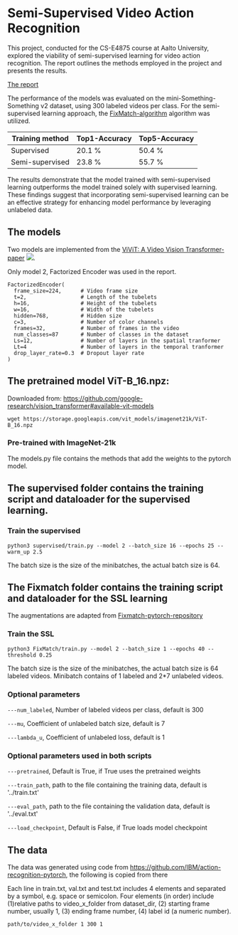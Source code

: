 # Semi-Supervised Video Action Recognition

This project, conducted for the CS-E4875 course at Aalto University, explored the viability of semi-supervised learning for video action recognition. The report outlines the methods employed in the project and presents the results.

[The report](<Semi-Supervised Video Action Recognition.pdf>)


The performance of the models was evaluated on the mini-Something-Something v2 dataset, using 300 labeled videos per class. For the semi-supervised learning approach, the [FixMatch-algorithm](https://arxiv.org/abs/2001.07685) algorithm was utilized.

| Training method    | Top1-Accuracy | Top5-Accuracy |
| -------- | ------- | ------- |
| Supervised  | 20.1 %    |  50.4 %    |
| Semi-supervised  | 23.8 %    |  55.7 %    |

The results demonstrate that the model trained with semi-supervised learning outperforms the model trained solely with supervised learning. These findings suggest that incorporating semi-supervised learning can be an effective strategy for enhancing model performance by leveraging unlabeled data.


## The models

Two models are implemented from the [ViViT: A Video Vision Transformer-paper](https://arxiv.org/abs/2103.15691)
![](assets/model.PNG).

Only model 2, Factorized Encoder was used in the report. 

```
FactorizedEncoder(
  frame_size=224,      # Video frame size
  t=2,                 # Length of the tubelets
  h=16,                # Height of the tubelets
  w=16,                # Width of the tubelets
  hidden=768,          # Hidden size
  c=3,                 # Number of color channels
  frames=32,           # Number of frames in the video
  num_classes=87       # Number of classes in the dataset
  Ls=12,               # Number of layers in the spatial tranformer
  Lt=4                 # Number of layers in the temporal tranformer
  drop_layer_rate=0.3  # Dropout layer rate
)
```


## The pretrained model ViT-B_16.npz:
Downloaded from: https://github.com/google-research/vision_transformer#available-vit-models
```
wget https://storage.googleapis.com/vit_models/imagenet21k/ViT-B_16.npz
```
### Pre-trained with ImageNet-21k
The models.py file contains the methods that add the weights to the pytorch model.

## The supervised folder contains the training script and dataloader for the supervised learning.

### Train the supervised
```
python3 supervised/train.py --model 2 --batch_size 16 --epochs 25 --warm_up 2.5
```
The batch size is the size of the minibatches, the actual batch size is 64.

## The Fixmatch folder contains the training script and dataloader for the SSL learning

The augmentations are adapted from [Fixmatch-pytorch-repository](https://github.com/kekmodel/FixMatch-pytorch/blob/master/dataset/randaugment.py)

### Train the SSL
```
python3 FixMatch/train.py --model 2 --batch_size 1 --epochs 40 --threshold 0.25
```
The batch size is the size of the minibatches, the actual batch size is 64 labeled videos. Minibatch contains of 1 labeled and 2*7 unlabeled videos.

### Optional parameters
`---num_labeled`, Number of labeled videos per class, default is 300

`---mu`, Coefficient of unlabeled batch size, default is 7

`---lambda_u`, Coefficient of unlabeled loss, default is 1


### Optional parameters used in both scripts
`---pretrained`, Default is True, if True uses the pretrained weights

`---train_path`, path to the file containing the training data, default is '../train.txt'

`---eval_path`, path to the file containing the validation data, default is '../eval.txt'

`---load_checkpoint`, Default is False, if True loads model checkpoint

## The data
The data was generated using code from https://github.com/IBM/action-recognition-pytorch, the following is copied from there

Each line in train.txt, val.txt and test.txt includes 4 elements and separated by a symbol, e.g. space or semicolon. Four elements (in order) include (1)relative paths to video_x_folder from dataset_dir, (2) starting frame number, usually 1, (3) ending frame number, (4) label id (a numeric number).

```
path/to/video_x_folder 1 300 1
```
